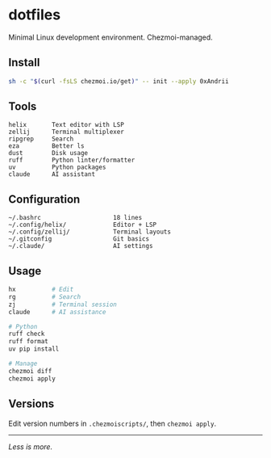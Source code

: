 # dotfiles

Minimal Linux development environment. Chezmoi-managed.

## Install

```bash
sh -c "$(curl -fsLS chezmoi.io/get)" -- init --apply 0xAndrii
```

## Tools

```
helix       Text editor with LSP
zellij      Terminal multiplexer
ripgrep     Search
eza         Better ls
dust        Disk usage
ruff        Python linter/formatter
uv          Python packages
claude      AI assistant
```

## Configuration

```
~/.bashrc                    18 lines
~/.config/helix/             Editor + LSP
~/.config/zellij/            Terminal layouts
~/.gitconfig                 Git basics
~/.claude/                   AI settings
```

## Usage

```bash
hx          # Edit
rg          # Search
zj          # Terminal session
claude      # AI assistance

# Python
ruff check
ruff format
uv pip install

# Manage
chezmoi diff
chezmoi apply
```

## Versions

Edit version numbers in `.chezmoiscripts/`, then `chezmoi apply`.

---

*Less is more.*